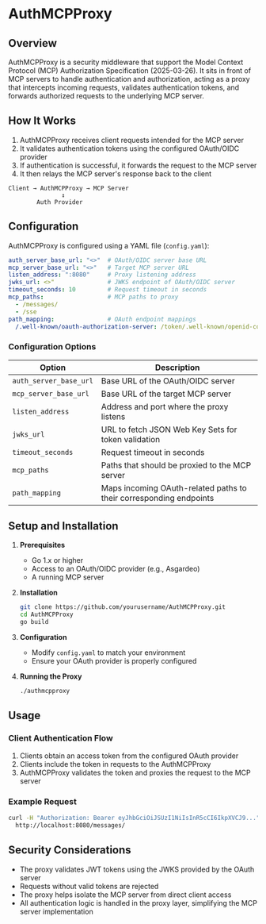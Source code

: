 # AuthMCPProxy

## Overview
AuthMCPProxy is a security middleware that support the Model Context Protocol (MCP) Authorization Specification (2025-03-26). It sits in front of MCP servers to handle authentication and authorization, acting as a proxy that intercepts incoming requests, validates authentication tokens, and forwards authorized requests to the underlying MCP server.

## How It Works
1. AuthMCPProxy receives client requests intended for the MCP server
2. It validates authentication tokens using the configured OAuth/OIDC provider
3. If authentication is successful, it forwards the request to the MCP server
4. It then relays the MCP server's response back to the client

```
Client → AuthMCPProxy → MCP Server
               ↕
        Auth Provider
```

## Configuration

AuthMCPProxy is configured using a YAML file (`config.yaml`):

```yaml
auth_server_base_url: "<>"  # OAuth/OIDC server base URL
mcp_server_base_url: "<>"   # Target MCP server URL
listen_address: ":8080"     # Proxy listening address
jwks_url: <>"               # JWKS endpoint of OAuth/OIDC server
timeout_seconds: 10         # Request timeout in seconds
mcp_paths:                  # MCP paths to proxy
  - /messages/
  - /sse
path_mapping:               # OAuth endpoint mappings
  /.well-known/oauth-authorization-server: /token/.well-known/openid-configuration
```

### Configuration Options

| Option | Description |
|--------|-------------|
| `auth_server_base_url` | Base URL of the OAuth/OIDC server |
| `mcp_server_base_url` | Base URL of the target MCP server |
| `listen_address` | Address and port where the proxy listens |
| `jwks_url` | URL to fetch JSON Web Key Sets for token validation |
| `timeout_seconds` | Request timeout in seconds |
| `mcp_paths` | Paths that should be proxied to the MCP server |
| `path_mapping` | Maps incoming OAuth-related paths to their corresponding endpoints |

## Setup and Installation

1. **Prerequisites**
   - Go 1.x or higher
   - Access to an OAuth/OIDC provider (e.g., Asgardeo)
   - A running MCP server

2. **Installation**
   ```bash
   git clone https://github.com/yourusername/AuthMCPProxy.git
   cd AuthMCPProxy
   go build
   ```

3. **Configuration**
   - Modify `config.yaml` to match your environment
   - Ensure your OAuth provider is properly configured

4. **Running the Proxy**
   ```bash
   ./authmcpproxy
   ```

## Usage

### Client Authentication Flow

1. Clients obtain an access token from the configured OAuth provider
2. Clients include the token in requests to the AuthMCPProxy
3. AuthMCPProxy validates the token and proxies the request to the MCP server

### Example Request

```bash
curl -H "Authorization: Bearer eyJhbGciOiJSUzI1NiIsInR5cCI6IkpXVCJ9..." \
  http://localhost:8080/messages/
```

## Security Considerations

- The proxy validates JWT tokens using the JWKS provided by the OAuth server
- Requests without valid tokens are rejected
- The proxy helps isolate the MCP server from direct client access
- All authentication logic is handled in the proxy layer, simplifying the MCP server implementation
